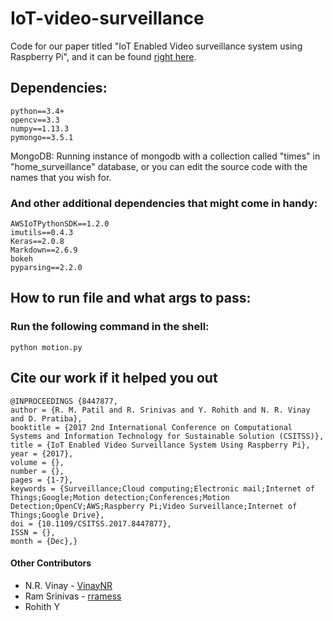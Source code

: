 # IoT-video-surveillance

Code for our paper titled "IoT Enabled Video surveillance system using Raspberry Pi", and it can be found [right here](https://ieeexplore.ieee.org/document/8447877/).


## Dependencies:
```
python==3.4+
opencv==3.3
numpy==1.13.3
pymongo==3.5.1
```
MongoDB: Running instance of mongodb with a collection called "times" in "home_surveillance" database, or you can edit the source code with the names that you wish for.


### And other additional dependencies that might come in handy:
```
AWSIoTPythonSDK==1.2.0
imutils==0.4.3
Keras==2.0.8
Markdown==2.6.9
bokeh
pyparsing==2.2.0
```

## How to run file and what args to pass:

### Run the following command in the shell:

```
python motion.py
```

## Cite our work if it helped you out
```
@INPROCEEDINGS {8447877, 
author = {R. M. Patil and R. Srinivas and Y. Rohith and N. R. Vinay and D. Pratiba}, 
booktitle = {2017 2nd International Conference on Computational Systems and Information Technology for Sustainable Solution (CSITSS)}, 
title = {IoT Enabled Video Surveillance System Using Raspberry Pi}, 
year = {2017}, 
volume = {}, 
number = {}, 
pages = {1-7}, 
keywords = {Surveillance;Cloud computing;Electronic mail;Internet of Things;Google;Motion detection;Conferences;Motion Detection;OpenCV;AWS;Raspberry Pi;Video Surveillance;Internet of Things;Google Drive}, 
doi = {10.1109/CSITSS.2017.8447877}, 
ISSN = {}, 
month = {Dec},}
```

#### Other Contributors
- N.R. Vinay - [VinayNR](https://github.com/VinayNR)
- Ram Srinivas - [rramess](https://github.com/rramess)
- Rohith Y

